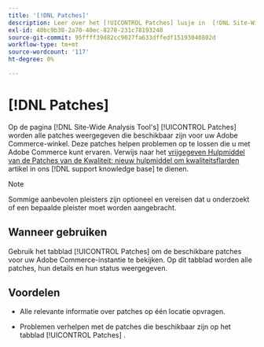 ```yaml
---
title: '[!DNL Patches]'
description: Leer over het [!UICONTROL Patches] lusje in  [!DNL Site-Wide Analysis Tool], wanneer om het te gebruiken, en zijn voordelen.
exl-id: 40bc9b38-2a70-40ec-8278-231c78193248
source-git-commit: 95ffff39d82cc9027fa633dffedf15193040802d
workflow-type: tm+mt
source-wordcount: '117'
ht-degree: 0%

---
```


# [!DNL Patches]

Op de pagina [!DNL Site-Wide Analysis Tool's] [!UICONTROL Patches] worden alle patches weergegeven die beschikbaar zijn voor uw Adobe Commerce-winkel. Deze patches helpen problemen op te lossen die u met Adobe Commerce kunt ervaren. Verwijs naar het [ vrijgegeven Hulpmiddel van de Patches van de Kwaliteit: nieuw hulpmiddel om kwaliteitsflarden ](https://support.magento.com/hc/en-us/articles/360047139492) artikel in ons [!DNL support knowledge base] te dienen.

>[!NOTE]
>
>Sommige aanbevolen pleisters zijn optioneel en vereisen dat u onderzoekt of een bepaalde pleister moet worden aangebracht.

## Wanneer gebruiken

Gebruik het tabblad [!UICONTROL Patches] om de beschikbare patches voor uw Adobe Commerce-instantie te bekijken. Op dit tabblad worden alle patches, hun details en hun status weergegeven.

## Voordelen

* Alle relevante informatie over patches op één locatie opvragen.

* Problemen verhelpen met de patches die beschikbaar zijn op het tabblad [!UICONTROL Patches] .

